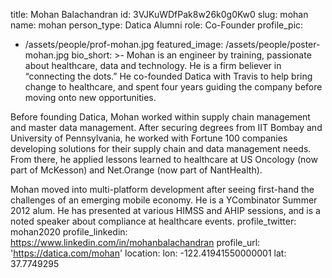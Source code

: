 title: Mohan Balachandran
id: 3VJKuWDfPak8w26k0g0Kw0
slug: mohan
name: mohan
person_type: Datica Alumni
role: Co-Founder
profile_pic:
  - /assets/people/prof-mohan.jpg
featured_image: /assets/people/poster-mohan.jpg
bio_short: >-
  Mohan is an engineer by training, passionate about healthcare, data and
  technology. He is a firm believer in “connecting the dots.” He co-founded
  Datica with Travis to help bring change to healthcare, and spent four years
  guiding the company before moving onto new opportunities.


  Before founding Datica, Mohan worked within supply chain management and master
  data management. After securing degrees from IIT Bombay and University of
  Pennsylvania, he worked with Fortune 100 companies developing solutions for
  their supply chain and data management needs. From there, he applied lessons
  learned to healthcare at US Oncology (now part of McKesson) and Net.Orange
  (now part of NantHealth).


  Mohan moved into multi-platform development after seeing first-hand the
  challenges of an emerging mobile economy. He is a YCombinator Summer 2012
  alum. He has presented at various HIMSS and AHIP sessions, and is a noted
  speaker about compliance at healthcare events.
profile_twitter: mohan2020
profile_linkedin: https://www.linkedin.com/in/mohanbalachandran
profile_url: 'https://datica.com/mohan'
location:
  lon: -122.41941550000001
  lat: 37.7749295
